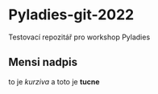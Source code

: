 # Pyladies-git-2022
Testovací repozitář pro workshop Pyladies

## Mensi nadpis
to je *kurziva* a toto je **tucne**

